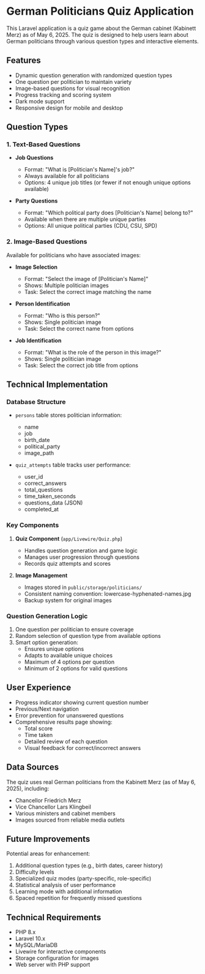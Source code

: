 # German Politicians Quiz Application

This Laravel application is a quiz game about the German cabinet (Kabinett Merz) as of May 6, 2025. The quiz is designed to help users learn about German politicians through various question types and interactive elements.

## Features

- Dynamic question generation with randomized question types
- One question per politician to maintain variety
- Image-based questions for visual recognition
- Progress tracking and scoring system
- Dark mode support
- Responsive design for mobile and desktop

## Question Types

### 1. Text-Based Questions

- **Job Questions**
  - Format: "What is [Politician's Name]'s job?"
  - Always available for all politicians
  - Options: 4 unique job titles (or fewer if not enough unique options available)

- **Party Questions**
  - Format: "Which political party does [Politician's Name] belong to?"
  - Available when there are multiple unique parties
  - Options: All unique political parties (CDU, CSU, SPD)

### 2. Image-Based Questions

Available for politicians who have associated images:

- **Image Selection**
  - Format: "Select the image of [Politician's Name]"
  - Shows: Multiple politician images
  - Task: Select the correct image matching the name

- **Person Identification**
  - Format: "Who is this person?"
  - Shows: Single politician image
  - Task: Select the correct name from options

- **Job Identification**
  - Format: "What is the role of the person in this image?"
  - Shows: Single politician image
  - Task: Select the correct job title from options

## Technical Implementation

### Database Structure

- `persons` table stores politician information:
  - name
  - job
  - birth_date
  - political_party
  - image_path

- `quiz_attempts` table tracks user performance:
  - user_id
  - correct_answers
  - total_questions
  - time_taken_seconds
  - questions_data (JSON)
  - completed_at

### Key Components

1. **Quiz Component** (`app/Livewire/Quiz.php`)
   - Handles question generation and game logic
   - Manages user progression through questions
   - Records quiz attempts and scores

2. **Image Management**
   - Images stored in `public/storage/politicians/`
   - Consistent naming convention: lowercase-hyphenated-names.jpg
   - Backup system for original images

### Question Generation Logic

1. One question per politician to ensure coverage
2. Random selection of question type from available options
3. Smart option generation:
   - Ensures unique options
   - Adapts to available unique choices
   - Maximum of 4 options per question
   - Minimum of 2 options for valid questions

## User Experience

- Progress indicator showing current question number
- Previous/Next navigation
- Error prevention for unanswered questions
- Comprehensive results page showing:
  - Total score
  - Time taken
  - Detailed review of each question
  - Visual feedback for correct/incorrect answers

## Data Sources

The quiz uses real German politicians from the Kabinett Merz (as of May 6, 2025), including:
- Chancellor Friedrich Merz
- Vice Chancellor Lars Klingbeil
- Various ministers and cabinet members
- Images sourced from reliable media outlets

## Future Improvements

Potential areas for enhancement:
1. Additional question types (e.g., birth dates, career history)
2. Difficulty levels
3. Specialized quiz modes (party-specific, role-specific)
4. Statistical analysis of user performance
5. Learning mode with additional information
6. Spaced repetition for frequently missed questions

## Technical Requirements

- PHP 8.x
- Laravel 10.x
- MySQL/MariaDB
- Livewire for interactive components
- Storage configuration for images
- Web server with PHP support

